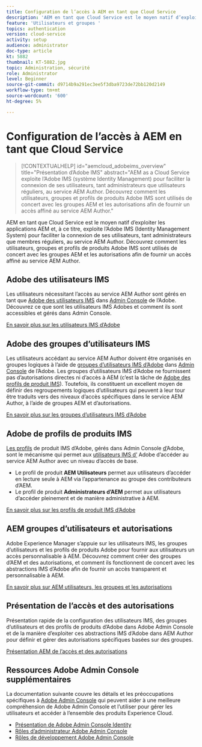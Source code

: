 ```yaml
---
title: Configuration de l’accès à AEM en tant que Cloud Service
description: 'AEM en tant que Cloud Service est le moyen natif d’exploiter les applications AEM et, à ce titre, exploite l’Adobe IMS (Identity Management System) pour faciliter la connexion des utilisateurs, tant administrateurs que utilisateurs réguliers, au service AEM Author. Découvrez comment les utilisateurs, groupes d’utilisateurs et profils de produits Adobe IMS sont tous utilisés conjointement avec les groupes d’AEM et les autorisations afin de fournir un accès spécifique à l’auteur AEM.  '
feature: 'Utilisateurs et groupes '
topics: authentication
version: cloud-service
activity: setup
audience: administrator
doc-type: article
kt: 5882
thumbnail: KT-5882.jpg
topic: Administration, sécurité
role: Administrator
level: Beginner
source-git-commit: d9714b9a291ec3ee5f3dba9723de72bb120d2149
workflow-type: tm+mt
source-wordcount: '600'
ht-degree: 5%

---
```



# Configuration de l’accès à AEM en tant que Cloud Service

>[!CONTEXTUALHELP]
>id="aemcloud_adobeims_overview"
>title="Présentation d’Adobe IMS"
>abstract="AEM as a Cloud Service exploite l’Adobe IMS (système Identity Management) pour faciliter la connexion de ses utilisateurs, tant administrateurs que utilisateurs réguliers, au service AEM Author. Découvrez comment les utilisateurs, groupes et profils de produits Adobe IMS sont utilisés de concert avec les groupes AEM et les autorisations afin de fournir un accès affiné au service AEM Author."

AEM en tant que Cloud Service est le moyen natif d’exploiter les applications AEM et, à ce titre, exploite l’Adobe IMS (Identity Management System) pour faciliter la connexion de ses utilisateurs, tant administrateurs que membres réguliers, au service AEM Author. Découvrez comment les utilisateurs, groupes et profils de produits Adobe IMS sont utilisés de concert avec les groupes AEM et les autorisations afin de fournir un accès affiné au service AEM Author.

## Adobe des utilisateurs IMS

Les utilisateurs nécessitant l’accès au service AEM Author sont gérés en tant que [Adobe des utilisateurs IMS](https://helpx.adobe.com/fr/enterprise/using/set-up-identity.html) dans [Admin Console](https://adminconsole.adobe.com) de l’Adobe. Découvrez ce que sont les utilisateurs IMS Adobes et comment ils sont accessibles et gérés dans Admin Console.

[En savoir plus sur les utilisateurs IMS d’Adobe](./adobe-ims-users.md)

## Adobe des groupes d’utilisateurs IMS

Les utilisateurs accédant au service AEM Author doivent être organisés en groupes logiques à l’aide de [groupes d’utilisateurs IMS d’Adobe](https://helpx.adobe.com/enterprise/using/user-groups.html) dans [Admin Console](https://adminconsole.adobe.com) de l’Adobe. Les groupes d’utilisateurs IMS d’Adobe ne fournissent pas d’autorisations directes ni d’accès à AEM (c’est la tâche de [Adobe des profils de produit IMS](#adobe-ims-product-profiles)). Toutefois, ils constituent un excellent moyen de définir des regroupements logiques d’utilisateurs qui peuvent à leur tour être traduits vers des niveaux d’accès spécifiques dans le service AEM Author, à l’aide de groupes AEM et d’autorisations.

[En savoir plus sur les groupes d’utilisateurs IMS d’Adobe](./adobe-ims-user-groups.md)

## Adobe de profils de produits IMS

[Les profils](https://helpx.adobe.com/enterprise/using/manage-permissions-and-roles.html) de produit IMS d’Adobe, gérés dans Admin Console [ d’](https://adminconsole.adobe.com)Adobe, sont le mécanisme qui permet aux  [utilisateurs IMS d’](#adobe-ims-users) Adobe d’accéder au service AEM Author avec un niveau d’accès de base.

+ Le profil de produit __AEM Utilisateurs__ permet aux utilisateurs d’accéder en lecture seule à AEM via l’appartenance au groupe des contributeurs d’AEM.
+ Le profil de produit __Administrateurs d’AEM__ permet aux utilisateurs d’accéder pleinement et de manière administrative à AEM.

[En savoir plus sur les profils de produit IMS d’Adobe](./adobe-ims-product-profiles.md)

## AEM groupes d’utilisateurs et autorisations

Adobe Experience Manager s’appuie sur les utilisateurs IMS, les groupes d’utilisateurs et les profils de produits Adobe pour fournir aux utilisateurs un accès personnalisable à AEM. Découvrez comment créer des groupes d’AEM et des autorisations, et comment ils fonctionnent de concert avec les abstractions IMS d’Adobe afin de fournir un accès transparent et personnalisable à AEM.

[En savoir plus sur AEM utilisateurs, les groupes et les autorisations](./aem-users-groups-and-permissions.md)

## Présentation de l’accès et des autorisations

Présentation rapide de la configuration des utilisateurs IMS, des groupes d’utilisateurs et des profils de produits d’Adobe dans Adobe Admin Console et de la manière d’exploiter ces abstractions IMS d’Adobe dans AEM Author pour définir et gérer des autorisations spécifiques basées sur des groupes.

[Présentation AEM de l’accès et des autorisations](./walk-through.md)

## Ressources Adobe Admin Console supplémentaires

La documentation suivante couvre les détails et les préoccupations spécifiques à [Adobe Admin Console](https://adminconsole.adobe.com) qui peuvent aider à une meilleure compréhension de Adobe Admin Console et l’utiliser pour gérer les utilisateurs et accéder à l’ensemble des produits Experience Cloud.

+ [Présentation de Adobe Admin Console Identity](https://helpx.adobe.com/fr/enterprise/using/identity.html)
+ [Rôles d’administrateur Adobe Admin Console](https://helpx.adobe.com/fr/enterprise/using/admin-roles.html)
+ [Rôles de développement Adobe Admin Console](https://helpx.adobe.com/fr/enterprise/using/manage-developers.html)